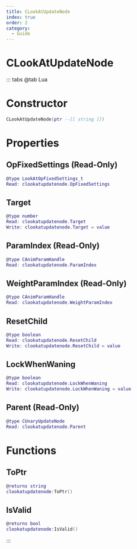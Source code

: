 ```yaml
---
title: CLookAtUpdateNode
index: true
order: 2
category:
  - Guide
---
```


# CLookAtUpdateNode

::: tabs
@tab Lua
# Constructor
```lua
CLookAtUpdateNode(ptr --[[ string ]])
```
# Properties
## OpFixedSettings (Read-Only)
```lua
@type LookAtOpFixedSettings_t
Read: clookatupdatenode.OpFixedSettings
```
## Target 
```lua
@type number
Read: clookatupdatenode.Target
Write: clookatupdatenode.Target = value
```
## ParamIndex (Read-Only)
```lua
@type CAnimParamHandle
Read: clookatupdatenode.ParamIndex
```
## WeightParamIndex (Read-Only)
```lua
@type CAnimParamHandle
Read: clookatupdatenode.WeightParamIndex
```
## ResetChild 
```lua
@type boolean
Read: clookatupdatenode.ResetChild
Write: clookatupdatenode.ResetChild = value
```
## LockWhenWaning 
```lua
@type boolean
Read: clookatupdatenode.LockWhenWaning
Write: clookatupdatenode.LockWhenWaning = value
```
## Parent (Read-Only)
```lua
@type CUnaryUpdateNode
Read: clookatupdatenode.Parent
```
# Functions
## ToPtr
```lua
@returns string
clookatupdatenode:ToPtr()
```
## IsValid
```lua
@returns bool
clookatupdatenode:IsValid()
```

:::
